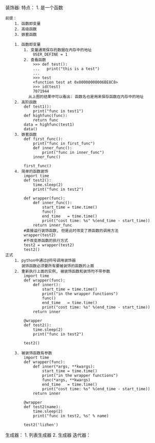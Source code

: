 装饰器:
    特点：
        1. 是一个函数
        
    前提：
        1. 函数即变量
        2. 高级函数
        3. 嵌套函数
        
        1. 函数即变量
            1. 变量通常保存的数据在内存中的地址
                USER_DEFINE = 1
            2. 查看函数
                >>> def test():
                ...   print("this is a test")
                ...
                >>> test
                <function test at 0x00000000006BE8C8>
                >>> id(test)
                7071944
              从上图的结果中可以看出: 函数名也是用来保存函数在内存中的地址
        2. 高阶函数
            def test1():
                print("func in test1")
            def highfunc(func):
                return func
            data = highfunc(test1)
            data()
        3. 嵌套函数
            def first_func():
                print("func in first_func")
                def inner_func():
                    print("func in inner_func")
                inner_func()
                
            first_func()
        4. 简单的函数装饰
            import time
            def test2():
                time.sleep(2)
                print("func in test2")
                
            def wrapper(func):
                def inner_func():
                    start_time = time.time()
                    func()
                    end_time   = time.time()
                    print("cost time: %s" %(end_time - start_time))
                return inner_func
            #直接运行装饰函数, 但是此时改变了原函数的调用方法
            wrapper(test2)
            #不改变原函数的执行方式
            test2 = wrapper(test2)
            test2()
    正式
        1. python中通过@符号调用装饰器
           装饰函数必须要所有要被装饰的函数的上面
        2. 重新执行上面的实例, 被装饰函数和装饰均不带参数
            import time
            def wrapper(func):
                def inner():
                    start_time = time.time()
                    print("in the wrapper functions")
                    func()
                    end_time   = time.time()
                    print("cost time: %s" %(end_time - start_time))
                return inner
                
            @wrapper
            def test2():
                time.sleep(2)
                print("func in test2")
                
            test2()
            
        3. 被装饰函数有参数
            import time
            def wrapper(func):
                def inner(*args, **kwargs):
                    start_time = time.time()
                    print("in the wrapper functions")
                    func(*args, **kwargs)
                    end_time   = time.time()
                    print("cost time: %s" %(end_time - start_time))
                return inner
                
            @wrapper
            def test2(name):
                time.sleep(2)
                print("func in test2, %s" % name)
                
            test2('lizhen')
生成器：
    1. 列表生成器
    2. 生成器
迭代器：
    